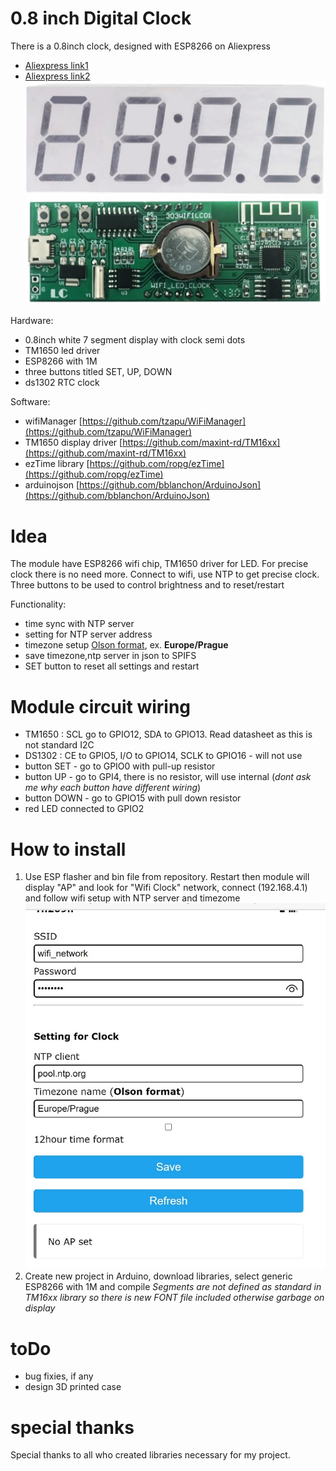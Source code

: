 # 0.8 inch Digital Clock

There is a 0.8inch clock, designed with ESP8266 on Aliexpress 
- [Aliexpress link1](https://www.aliexpress.com/item/1005003163124952.html)
- [Aliexpress link2](https://www.aliexpress.com/item/1005003167288799.html)
![0.8inch clock](https://github.com/Midar007/0.8in-Digital-Clock/blob/main/images/clock_front.jpg)
![0.8inch clock](https://github.com/Midar007/0.8in-Digital-Clock/blob/main/images/clock_back.jpg)

Hardware:
- 0.8inch white 7 segment display with clock semi dots
- TM1650 led driver
- ESP8266 with 1M
- three buttons titled SET, UP, DOWN
- ds1302 RTC clock

Software:
- wifiManager [https://github.com/tzapu/WiFiManager](https://github.com/tzapu/WiFiManager)
- TM1650 display driver [https://github.com/maxint-rd/TM16xx](https://github.com/maxint-rd/TM16xx)
- ezTime library [https://github.com/ropg/ezTime](https://github.com/ropg/ezTime)
- arduinojson [https://github.com/bblanchon/ArduinoJson](https://github.com/bblanchon/ArduinoJson)

# Idea
The module have ESP8266 wifi chip, TM1650 driver for LED. For precise clock there is no need more. Connect to wifi, use NTP to get precise clock. 
Three buttons to be used to control brightness and to reset/restart

Functionality:
- time sync with NTP server
- setting for NTP server address
- timezone setup [Olson format](https://en.wikipedia.org/wiki/List_of_tz_database_time_zones), ex. **Europe/Prague** 
- save timezone,ntp server in json to SPIFS
- SET button to reset all settings and restart

# Module circuit wiring
- TM1650 : SCL go to GPIO12, SDA to GPIO13. Read datasheet as this is not standard I2C
- DS1302 : CE to GPIO5, I/O to GPIO14, SCLK to GPIO16 - will not use
- button SET - go to GPIO0 with pull-up resistor
- button UP - go to GPI4, there is no resistor, will use internal (*dont ask me why each button have different wiring*)
- button DOWN - go to GPIO15 with pull down resistor
- red LED connected to GPIO2

# How to install
1. Use ESP flasher and bin file from repository. Restart then module will display "AP" and look for "Wifi Clock" network, connect (192.168.4.1) and follow wifi setup with NTP server and timezome ![wifi manager](https://github.com/Midar007/0.8in-Digital-Clock/blob/main/images/clock_wifimanager.jpg)
2. Create new project in Arduino, download libraries, select generic ESP8266 with 1M and compile
*Segments are not defined as standard in TM16xx library so there is new FONT file included otherwise garbage on display*

# toDo
- bug fixies, if any
- design 3D printed case

# special thanks
Special thanks to all who created libraries necessary for my project.


